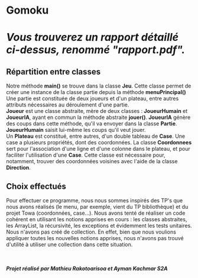 <h1> Gomoku <h1>

***Vous trouverez un rapport détaillé ci-dessus, renommé "rapport.pdf".***
<h2> Répartition entre classes </h2>

Notre méthode <strong>main()</strong> se trouve dans la classe <strong>Jeu</strong>. 
Cette classe permet de créer une instance de la classe partie depuis la méthode <strong>menuPrincipal()</strong>  Une partie est constituée de deux joueurs et d'un plateau, entre autres attributs nécessaires au déroulement d'une partie.
<br>
<strong>Joueur</strong> est une classe abstraite, mère de deux classes : 
<strong>JoueurHumain</strong> et <strong>JoueurIA</strong>, ayant en commun la méthode abstraite <strong>jouer()</strong>. <strong>JoueurIA</strong> génère des coups dans cette méthode, qu'il va envoyer dans la classe <strong>Partie</strong>. <strong>JoueurHumain</strong> saisit lui-même les coups qu'il veut jouer. 
<br>
Un <strong>Plateau</strong> est constitué, entre autres, d'un double tableau de <strong>Case</strong>. Une case a plusieurs propriétés, dont des coordonnées. La
classe <strong>Coordonnees</strong> sert pour l'association d'une ligne et d'une colonne dans le plateau, et pour faciliter l'utilisation d'une <strong>Case</strong>. Cette classe est nécessaire pour, notamment, trouver des coordonnées voisines avec l'aide de la classe 
<strong>Direction</strong>.
<br>
<h2> Choix effectués </h2>
Pour effectuer ce programme, nous nous sommes inspirés des TP's que nous avons réalisés (le menu, par exemple, vient du TP bibliothèque) et du projet Towa (coordonnées, case...). 
Nous avons <l>tenté</l> de réaliser un code cohérent en utilisant les notions apprises en cours : les classes abstraites, les ArrayList, la récursivité, les exceptions
 et évidemment les tests unitaires.
<br> 
Nous n'avons pas créé de collection. En effet, bien que nous voulions appliquer toutes les nouvelles notions apprises, nous n'avons pas trouvé d'utilité à utiliser une collection dans cette situation.
  
<br> <br> 
***Projet réalisé par Mathieu Rakotoarisoa et Ayman Kachmar S2A***


